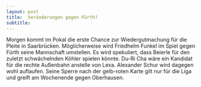 ```yaml
---
layout: post
title:  Veränderungen gegen Fürth?
subtitle:  
---
```


Morgen kommt im Pokal die erste Chance zur Wiedergutmachung für die Pleite in Saarbrücken. Möglicherweise wird Friedhelm Funkel im Spiel gegen Fürth seine Mannschaft umstellen. Es wird spekuliert, dass Beierle für den zuletzt schwächelnden Köhler spielen könnte. Du-Ri Cha wäre ein Kandidat für die rechte Außenbahn anstelle von Lexa. Alexander Schur wird dagegen wohl auflaufen. Seine Sperre nach der gelb-roten Karte gilt nur für die Liga und greift am Wochenende gegen Oberhausen.


